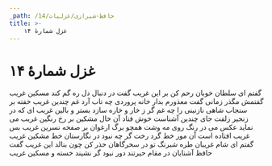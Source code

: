 ```yaml
---
_path: /حافظ-شیرازی/غزلیات/14
title: >-
    غزل شمارهٔ ۱۴
---
```

# غزل شمارهٔ ۱۴

گفتم ای سلطان خوبان رحم کن بر این غریب
گفت در دنبال دل ره گم کند مسکین غریب
گفتمش مگذر زمانی گفت معذورم بدار
خانه پروردی چه تاب آرد غم چندین غریب
خفته بر سنجاب شاهی نازنینی را چه غم
گر ز خار و خاره سازد بستر و بالین غریب
ای که در زنجیر زلفت جای چندین آشناست
خوش فتاد آن خال مشکین بر رخ رنگین غریب
می نماید عکس می در رنگ روی مه وشت
همچو برگ ارغوان بر صفحه نسرین غریب
بس غریب افتاده است آن مور خط گرد رخت
گر چه نبود در نگارستان خط مشکین غریب
گفتم ای شام غریبان طره شبرنگ تو
در سحرگاهان حذر کن چون بنالد این غریب
گفت حافظ آشنایان در مقام حیرتند
دور نبود گر نشیند خسته و مسکین غریب
